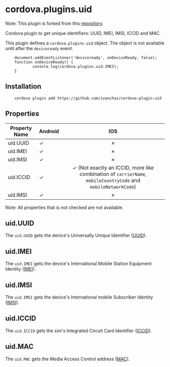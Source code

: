 # cordova.plugins.uid
Note: This plugin is forked from this [repository](https://github.com/hygieiasoft/cordova-plugin-uid).

Cordova plugin to get unique identifiers: UUID, IMEI, IMSI, ICCID and MAC.

This plugin defines a `cordova.plugins.uid` object.
The object is not available until after the `deviceready` event.

		document.addEventListener('deviceready', onDeviceReady, false);
		function onDeviceReady() {
				console.log(cordova.plugins.uid.IMEI);
		}

## Installation
		cordova plugin add https://github.com/ivanchaz/cordova-plugin-uid

## Properties

| Property Name | Android |                                                       IOS                                                      |
|---------------|---------|:--------------------------------------------------------------------------------------------------------------:|
| uid.UUID          |    ✓    |                                                        ✗                                                       |
| uid.IMEI          |    ✓    |                                                        ✗                                                       |
| uid.IMSI          |    ✓    |                                                        ✗                                                       |
| uid.ICCID         |    ✓    | ✓ (Not exactly an ICCID, more like combination of  `carrierName`, `mobileCountryCode` and `mobileNetworkCode`) |
| uid.IMSI          |    ✓    |                                                        ✗                                                       |

Note: All properties that is not checked are not available.

## uid.UUID
The `uid.UUID` gets the device's Universally Unique Identifier ([UUID](http://en.wikipedia.org/wiki/Universally_Unique_Identifier)).

## uid.IMEI
The `uid.IMEI` gets the device's International Mobile Station Equipment Identity ([IMEI](http://en.wikipedia.org/wiki/International_Mobile_Station_Equipment_Identity)).

## uid.IMSI
The `uid.IMSI` gets the device's International mobile Subscriber Identity ([IMSI](http://en.wikipedia.org/wiki/International_mobile_subscriber_identity)).

## uid.ICCID
The `uid.ICCID` gets the sim's Integrated Circuit Card Identifier ([ICCID](http://en.wikipedia.org/wiki/Subscriber_identity_module#ICCID)).

## uid.MAC
The `uid.MAC` gets the Media Access Control address ([MAC](http://en.wikipedia.org/wiki/MAC_address)).
